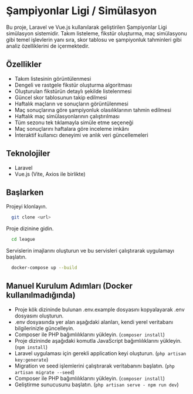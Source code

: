 
# Şampiyonlar Ligi / Simülasyon

Bu proje, Laravel ve Vue.js kullanılarak geliştirilen Şampiyonlar Ligi simülasyon sistemidir. Takım listeleme, fikstür oluşturma, maç simülasyonu gibi temel işlevlerin yanı sıra, skor tablosu ve şampiyonluk tahminleri gibi analiz özelliklerini de içermektedir. 


## Özellikler

- Takım listesinin görüntülenmesi
- Dengeli ve rastgele fikstür oluşturma algoritması
- Oluşturulan fikstürün detaylı şekilde listelenmesi
- Güncel skor tablosunun takip edilmesi
- Haftalık maçların ve sonuçların görüntülenmesi
- Maç sonuçlarına göre şampiyonluk olasılıklarının tahmin edilmesi
- Haftalık maç simülasyonlarının çalıştırılması
- Tüm sezonu tek tıklamayla simüle etme seçeneği
- Maç sonuçlarını haftalara göre inceleme imkânı
- İnteraktif kullanıcı deneyimi ve anlık veri güncellemeleri
  
## Teknolojiler

- Laravel
- Vue.js (Vite, Axios ile birlikte)

  
## Başlarken

Projeyi klonlayın.

```bash
  git clone <url>
```

Proje dizinine gidin.

```bash
  cd league
```

Servislerin imajlarını oluşturun ve bu servisleri çalıştırarak uygulamayı başlatın.

```bash
  docker-compose up --build
```
## Manuel Kurulum Adımları (Docker kullanılmadığında)

- Proje kök dizininde bulunan .env.example dosyasını kopyalayarak .env dosyasını oluşturun.
- .env dosyasında yer alan aşağıdaki alanları, kendi yerel veritabanı bilgilerinizle güncelleyin.
- Composer ile PHP bağımlılıklarını yükleyin. (```composer install```)
- Proje dizininde aşağıdaki komutla JavaScript bağımlılıklarını yükleyin. (```npm install```)
- Laravel uygulaması için gerekli application keyi oluşturun. (```php artisan key:generate```)
- Migration ve seed işlemlerini çalıştırarak veritabanını başlatın. (```php artisan migrate --seed```)
- Composer ile PHP bağımlılıklarını yükleyin. (```composer install```)
- Geliştirme sunucusunu başlatın. (```php artisan serve - npm run dev```)